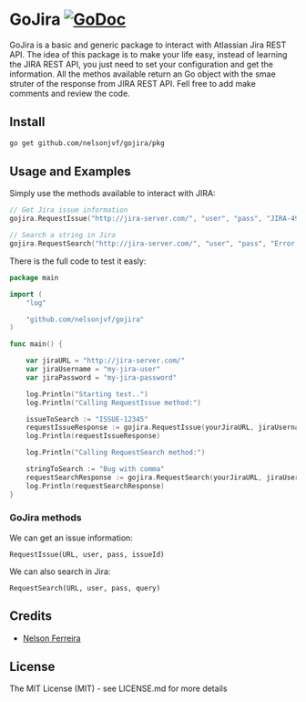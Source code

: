 # GoJira [![GoDoc](http://img.shields.io/badge/go-documentation-blue.svg?style=flat-square)](http://godoc.org/github.com/nelsonjvf/gojira/pkg)

GoJira is a basic and generic package to interact with Atlassian Jira REST API.
The idea of this package is to make your life easy, instead of learning the JIRA REST API, you just need to set your configuration and get the information.
All the methos available return an Go object with the smae struter of the response from JIRA REST API.
Fell free to add make comments and review the code.

## Install

```bash
go get github.com/nelsonjvf/gojira/pkg
```

## Usage and Examples

Simply use the methods available to interact with JIRA:

```go
// Get Jira issue information
gojira.RequestIssue("http://jira-server.com/", "user", "pass", "JIRA-4968")

// Search a string in Jira
gojira.RequestSearch("http://jira-server.com/", "user", "pass", "Error on workspace")
```

There is the full code to test it easly:

```go
package main

import (
	"log"

	"github.com/nelsonjvf/gojira"
)

func main() {

	var jiraURL = "http://jira-server.com/"
	var jiraUsername = "my-jira-user"
	var jiraPassword = "my-jira-password"

	log.Println("Starting test..")
	log.Println("Calling RequestIssue method:")

	issueToSearch := "ISSUE-12345"
	requestIssueResponse := gojira.RequestIssue(yourJiraURL, jiraUsername, jiraPassword, issueToSearch)
	log.Println(requestIssueResponse)

	log.Println("Calling RequestSearch method:")

	stringToSearch := "Bug with comma"
	requestSearchResponse := gojira.RequestSearch(yourJiraURL, jiraUsername, jiraPassword, stringToSearch)
	log.Println(requestSearchResponse)
}
```

### GoJira methods

We can get an issue information:

```RequestIssue(URL, user, pass, issueId)```

We can also search in Jira:

```RequestSearch(URL, user, pass, query)```

## Credits

 * [Nelson Ferreira](https://github.com/nelsonjvf)

## License

The MIT License (MIT) - see LICENSE.md for more details
